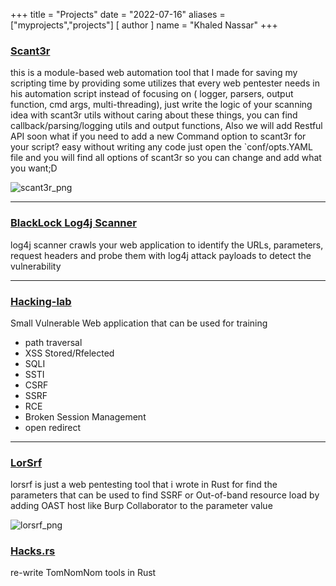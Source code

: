 +++
title = "Projects"
date = "2022-07-16"
aliases = ["myprojects","projects"]
[ author ]
  name = "Khaled Nassar"
+++

### [Scant3r](https://github.com/knassar702/scant3r)
this is a module-based web automation tool that I made for saving my scripting time by providing some utilizes that every web pentester needs in his automation script instead of focusing on ( logger, parsers, output function, cmd args, multi-threading), just write the logic of your scanning idea with scant3r utils without caring about these things, you can find callback/parsing/logging utils and output functions, Also we will add Restful API soon
what if you need to add a new Command option to scant3r for your script?
easy without writing any code just open the `conf/opts.YAML file and you will find all options of scant3r so you can change and add what you want;D

![scant3r_png](https://user-images.githubusercontent.com/45688522/170871350-80113c02-5733-4d04-9f09-c33bef80c2bf.png)


***


### [BlackLock Log4j Scanner](https://blacklock.io/log4j/)
log4j scanner crawls your web application to identify the URLs, parameters, request headers and probe them with log4j attack payloads to detect the vulnerability


*** 


### [Hacking-lab](https://github.com/knassar702/hacking-lab)
Small Vulnerable Web application that can be used for training
- path traversal
- XSS Stored/Rfelected
- SQLI
- SSTI
- CSRF
- SSRF 
- RCE
- Broken Session Management
- open redirect


***
### [LorSrf](https://github.com/knassar702/lorsrf)
lorsrf is just a web pentesting tool that i wrote in Rust for find the parameters that can be used to find SSRF or Out-of-band resource load by adding OAST host like Burp Collaborator to the parameter value

![lorsrf_png](https://github.com/knassar702/lorsrf/raw/master/.github/workflows/screen.png)


### [Hacks.rs](https://github.com/knassar702/hacks)
re-write TomNomNom tools in Rust
